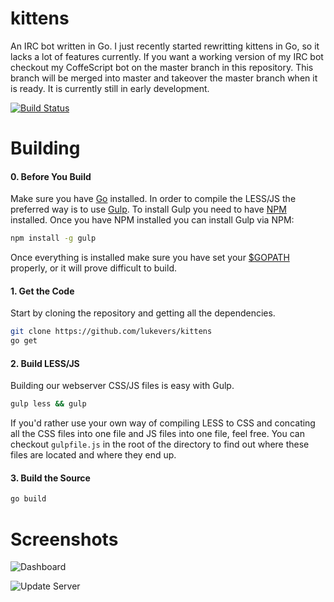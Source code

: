 # kittens

An IRC bot written in Go. I just recently started rewritting kittens in Go, so it lacks a lot of features currently. If you want a working version of my IRC bot checkout my CoffeScript bot on the master branch in this repository. This branch will be merged into master and takeover the master branch when it is ready. It is currently still in early development.

[![Build Status](https://travis-ci.org/lukevers/kittens.png?branch=go_new)](https://travis-ci.org/lukevers/kittens)

# Building

#### 0. Before You Build

Make sure you have [Go](http://golang.org/) installed. In order to compile the LESS/JS the preferred way is to use [Gulp](http://gulpjs.com/). To install Gulp you need to have [NPM](https://www.npmjs.org/) installed. Once you have NPM installed you can install Gulp via NPM:

```bash
npm install -g gulp
```

Once everything is installed make sure you have set your [$GOPATH](http://golang.org/doc/code.html#GOPATH) properly, or it will prove difficult to build.

#### 1. Get the Code

Start by cloning the repository and getting all the dependencies.

```bash
git clone https://github.com/lukevers/kittens
go get
```

#### 2. Build LESS/JS

Building our webserver CSS/JS files is easy with Gulp.

```bash
gulp less && gulp
```

If you'd rather use your own way of compiling LESS to CSS and concating all the CSS files into one file and JS files into one file, feel free. You can checkout `gulpfile.js` in the root of the directory to find out where these files are located and where they end up.

#### 3. Build the Source

```bash
go build
```

# Screenshots

![Dashboard](http://i.imgur.com/1vRVYLH.png)

![Update Server](http://i.imgur.com/LOyuwyT.png)
